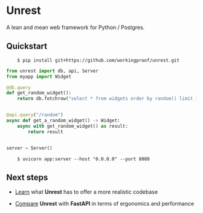 # Unrest

A lean and mean web framework for Python / Postgres.

## Quickstart

```
    $ pip install git+https://github.com/workingproof/unrest.git
```

```python
from unrest import db, api, Server
from myapp import Widget

@db.query
def get_random_widget():
    return db.fetchrow("select * from widgets order by random() limit 1")


@api.query("/random")
async def get_a_random_widget() -> Widget:
    async with get_random_widget() as result:
        return result


server = Server()
```

```
    $ uvicorn app:server --host "0.0.0.0" --port 8080
```

## Next steps

* [Learn](docs/tutorial.md) what **Unrest** has to offer a more realistic codebase

* [Compare](docs/comparison.md) **Unrest** with **FastAPI** in terms of ergonomics and performance 